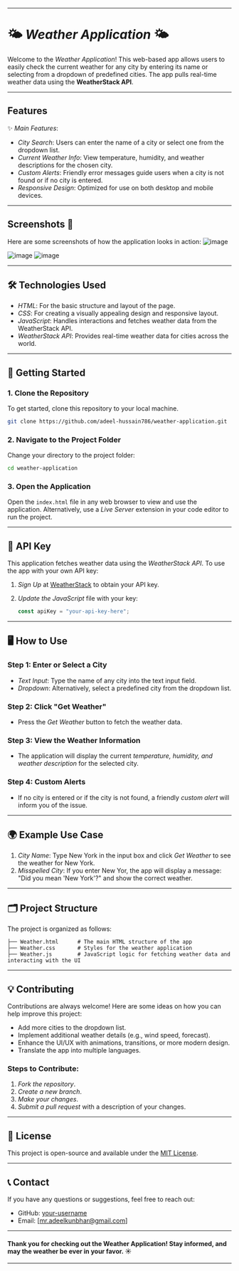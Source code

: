 
---

# 🌤 *Weather Application* 🌤

Welcome to the *Weather Application*! This web-based app allows users to easily check the current weather for any city by entering its name or selecting from a dropdown of predefined cities. The app pulls real-time weather data using the **WeatherStack API**.

---

## Features

✨ *Main Features*:
- *City Search*: Users can enter the name of a city or select one from the dropdown list.
- *Current Weather Info*: View temperature, humidity, and weather descriptions for the chosen city.
- *Custom Alerts*: Friendly error messages guide users when a city is not found or if no city is entered.
- *Responsive Design*: Optimized for use on both desktop and mobile devices.

---

## Screenshots 📸

Here are some screenshots of how the application looks in action:
![image](https://github.com/user-attachments/assets/9f176b43-17e2-4ae0-8228-47002fab025e)

![image](https://github.com/user-attachments/assets/b05b2be8-7c19-42b3-bcd3-3fc3ba9a0129) ![image](https://github.com/user-attachments/assets/325c39f4-e713-4419-a37d-22a362e944f0)

---

## 🛠 Technologies Used

- *HTML*: For the basic structure and layout of the page.
- *CSS*: For creating a visually appealing design and responsive layout.
- *JavaScript*: Handles interactions and fetches weather data from the WeatherStack API.
- *WeatherStack API*: Provides real-time weather data for cities across the world.

---

## 🚀 Getting Started

### 1. Clone the Repository

To get started, clone this repository to your local machine.

```bash
git clone https://github.com/adeel-hussain786/weather-application.git
```

### 2. Navigate to the Project Folder

Change your directory to the project folder:

```bash
cd weather-application
```

### 3. Open the Application

Open the `index.html` file in any web browser to view and use the application. Alternatively, use a *Live Server* extension in your code editor to run the project.

---

## 🔑 API Key

This application fetches weather data using the *WeatherStack API*. To use the app with your own API key:

1. *Sign Up* at [WeatherStack](https://weatherstack.com/) to obtain your API key.
2. *Update the JavaScript* file with your key:

   ```javascript
   const apiKey = "your-api-key-here";
   ```

---

## 🖥 How to Use

### Step 1: Enter or Select a City
- *Text Input*: Type the name of any city into the text input field.
- *Dropdown*: Alternatively, select a predefined city from the dropdown list.

### Step 2: Click "Get Weather"
- Press the *Get Weather* button to fetch the weather data.

### Step 3: View the Weather Information
- The application will display the current *temperature, humidity, and weather description* for the selected city.
  
### Step 4: Custom Alerts
- If no city is entered or if the city is not found, a friendly *custom alert* will inform you of the issue.

---

## 🌍 Example Use Case

1. *City Name*: Type New York in the input box and click *Get Weather* to see the weather for New York.
2. *Misspelled City*: If you enter New Yor, the app will display a message: "Did you mean 'New York'?" and show the correct weather.

---

## 🗂 Project Structure

The project is organized as follows:

```
├── Weather.html      # The main HTML structure of the app
├── Weather.css       # Styles for the weather application
├── Weather.js        # JavaScript logic for fetching weather data and interacting with the UI
```

---

## 💡 Contributing

Contributions are always welcome! Here are some ideas on how you can help improve this project:
- Add more cities to the dropdown list.
- Implement additional weather details (e.g., wind speed, forecast).
- Enhance the UI/UX with animations, transitions, or more modern design.
- Translate the app into multiple languages.

### Steps to Contribute:
1. *Fork the repository*.
2. *Create a new branch*.
3. *Make your changes*.
4. *Submit a pull request* with a description of your changes.

---

## 📜 License

This project is open-source and available under the [MIT License](LICENSE).

---

## 📞 Contact

If you have any questions or suggestions, feel free to reach out:

- GitHub: [your-username](https://github.com/adeel-hussain786)
- Email: [mr.adeelkunbhar@gmail.com]

---

#### Thank you for checking out the Weather Application! Stay informed, and may the weather be ever in your favor. ☀

---
